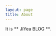 ```yaml
---
layout: page
title: About
---
```


It is ** JiYea BLOG **. 
<!-- My Eaml [Poole](https://github.com/poole/poole) and [Pure](https://purecss.io/). -->



<!-- **Not Pure Poole** is a simple, beautiful, and powerful Jekyll theme for blogs. It is built on [Poole](https://github.com/poole/poole) and [Pure](https://purecss.io/).

For more information about Not Pure Poole, please browse the [README](https://github.com/vszhub/not-pure-poole) file. -->
